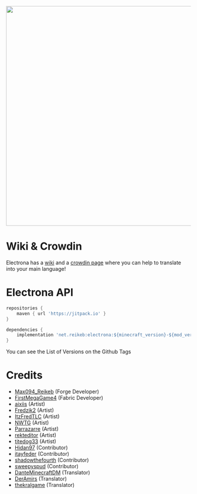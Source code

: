 <img align="center" width="600" src="https://zupimages.net/up/22/14/q9wk.png">

# Wiki & Crowdin #

Electrona has a [wiki](http://max-electrona.000webhostapp.com/) and a [crowdin page](https://crowdin.com/project/electrona) where you can help to translate into your main language!

# Electrona API #

```groovy
repositories {
    maven { url 'https://jitpack.io' }
}

dependencies {
    implementation 'net.reikeb:electrona:${minecraft_version}-${mod_version}'
}
```

You can see the List of Versions on the Github Tags

# Credits #

  * [Max094_Reikeb](https://www.curseforge.com/members/reikeb) (Forge Developer)
  * [FirstMegaGame4](https://www.curseforge.com/members/firstmegagame4) (Fabric Developer)
  * [aixiis](https://www.curseforge.com/members/aixiis) (Artist)
  * [Fredzik2](https://www.curseforge.com/members/fredzik2) (Artist)
  * [ItzFredTLC](https://www.curseforge.com/members/itzfredtlc) (Artist)
  * [NWTG](https://www.curseforge.com/members/northwesttreesgaming) (Artist)
  * [Parrazarre](https://www.curseforge.com/members/parrazarre) (Artist)
  * [rekteditor](https://www.curseforge.com/members/rekteditor) (Artist)
  * [titedog33](https://www.curseforge.com/members/titedog33) (Artist)
  * [Hidan97](https://www.curseforge.com/members/hidan97) (Contributor)
  * [itayfeder](https://www.curseforge.com/members/itayfeder) (Contributor)
  * [shadowthefourth](https://www.curseforge.com/members/shadowthefourth) (Contributor)
  * [sweepyspud](https://www.curseforge.com/members/sweepyspud) (Contributor)
  * [DanteMinecraftDM](https://www.curseforge.com/members/danteminecraftdm) (Translator)
  * [DerAmirs](https://www.curseforge.com/members/deramirs) (Translator)
  * [thekralgame](https://www.curseforge.com/members/thekralgame) (Translator)
